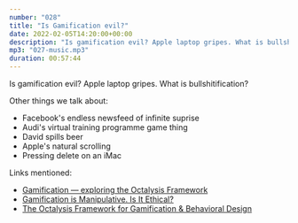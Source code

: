```yaml
---
number: "028"
title: "Is Gamification evil?"
date: 2022-02-05T14:20:00+00:00
description: "Is gamification evil? Apple laptop gripes. What is bullshitification?"
mp3: "027-music.mp3"
duration: 00:57:44
---
```


Is gamification evil? Apple laptop gripes. What is bullshitification?

Other things we talk about:
- Facebook's endless newsfeed of infinite suprise
- Audi's virtual training programme game thing
- David spills beer
- Apple's natural scrolling
- Pressing delete on an iMac 

Links mentioned:
- [Gamification — exploring the Octalysis Framework](https://medium.com/namaste-tech-blog/gamification-exploring-the-octalysis-framework-e03c524aa500)
- [Gamification is Manipulative. Is It Ethical?](https://www.universityxp.com/news/2020/2/10/gamification-is-manipulative-is-it-ethical)
- [The Octalysis Framework for Gamification & Behavioral Design](https://yukaichou.com/gamification-examples/octalysis-complete-gamification-framework/)

